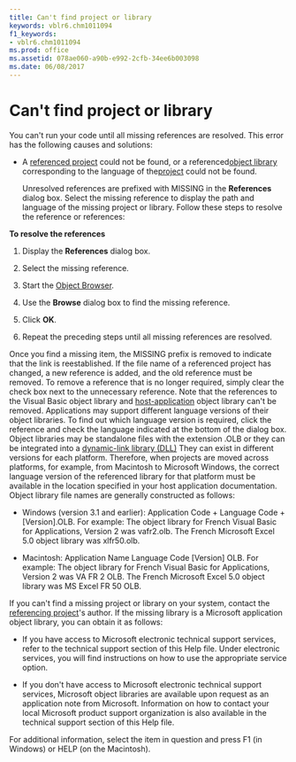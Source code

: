 ```yaml
---
title: Can't find project or library
keywords: vblr6.chm1011094
f1_keywords:
- vblr6.chm1011094
ms.prod: office
ms.assetid: 078ae060-a90b-e992-2cfb-34ee6b003098
ms.date: 06/08/2017
---
```



# Can't find project or library

You can't run your code until all missing references are resolved. This error has the following causes and solutions:



- A [referenced project](../../Glossary/vbe-glossary.md) could not be found, or a referenced[object library](../../Glossary/vbe-glossary.md) corresponding to the language of the[project](../../Glossary/vbe-glossary.md) could not be found.
    
    Unresolved references are prefixed with MISSING in the  **References** dialog box. Select the missing reference to display the path and language of the missing project or library. Follow these steps to resolve the reference or references:
    

 **To resolve the references**


1. Display the  **References** dialog box.
    
2. Select the missing reference.
    
3. Start the [Object Browser](../../Glossary/vbe-glossary.md).
    
4. Use the  **Browse** dialog box to find the missing reference.
    
5. Click  **OK**.
    
6. Repeat the preceding steps until all missing references are resolved.
    

Once you find a missing item, the MISSING prefix is removed to indicate that the link is reestablished. If the file name of a referenced project has changed, a new reference is added, and the old reference must be removed.
To remove a reference that is no longer required, simply clear the check box next to the unnecessary reference. Note that the references to the Visual Basic object library and [host-application](../../Glossary/vbe-glossary.md) object library can't be removed.
Applications may support different language versions of their object libraries. To find out which language version is required, click the reference and check the language indicated at the bottom of the dialog box.
Object libraries may be standalone files with the extension .OLB or they can be integrated into a [dynamic-link library (DLL)](../../Glossary/vbe-glossary.md) They can exist in different versions for each platform. Therefore, when projects are moved across platforms, for example, from Macintosh to Microsoft Windows, the correct language version of the referenced library for that platform must be available in the location specified in your host application documentation.
Object library file names are generally constructed as follows:


- Windows (version 3.1 and earlier): Application Code + Language Code + [Version].OLB. For example: The object library for French Visual Basic for Applications, Version 2 was vafr2.olb. The French Microsoft Excel 5.0 object library was xlfr50.olb.
    
- Macintosh: Application Name Language Code [Version] OLB. For example: The object library for French Visual Basic for Applications, Version 2 was VA FR 2 OLB. The French Microsoft Excel 5.0 object library was MS Excel FR 50 OLB.
    

If you can't find a missing project or library on your system, contact the [referencing project](../../Glossary/vbe-glossary.md)'s author. If the missing library is a Microsoft application object library, you can obtain it as follows:


- If you have access to Microsoft electronic technical support services, refer to the technical support section of this Help file. Under electronic services, you will find instructions on how to use the appropriate service option.
    
- If you don't have access to Microsoft electronic technical support services, Microsoft object libraries are available upon request as an application note from Microsoft. Information on how to contact your local Microsoft product support organization is also available in the technical support section of this Help file.
    

For additional information, select the item in question and press F1 (in Windows) or HELP (on the Macintosh).

